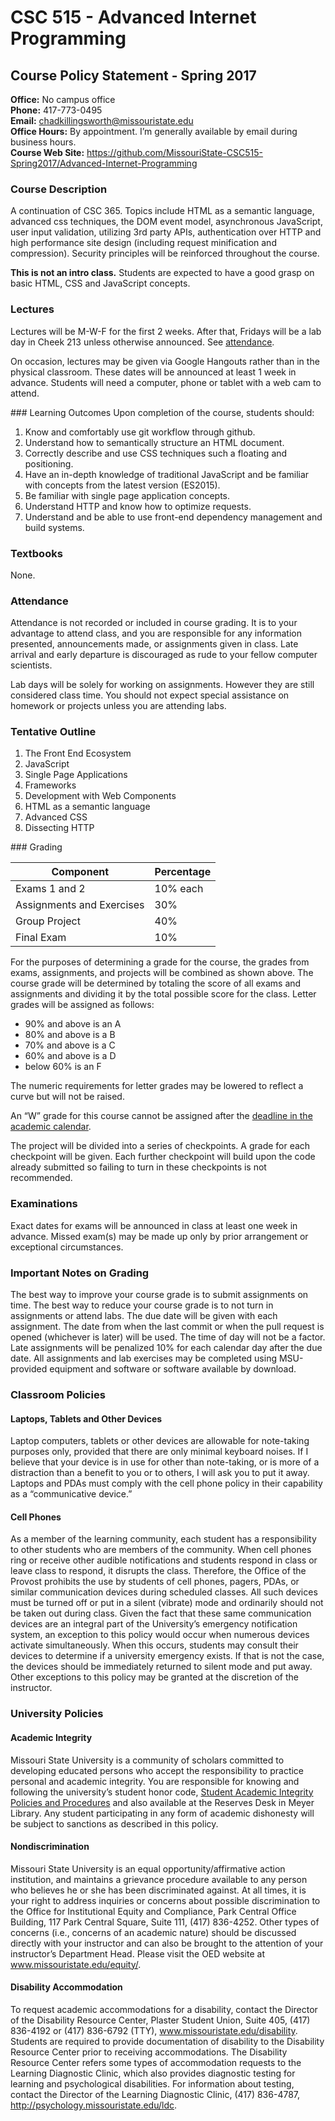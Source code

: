 # CSC 515 - Advanced Internet Programming
## Course Policy Statement - Spring 2017

**Office:** No campus office  
**Phone:** 417-773-0495  
**Email:** chadkillingsworth@missouristate.edu  
**Office Hours:** By appointment. I’m generally available by email during business hours.  
**Course Web Site:** https://github.com/MissouriState-CSC515-Spring2017/Advanced-Internet-Programming

### Course Description
A continuation of CSC 365. Topics include HTML as a semantic language, advanced css techniques, the DOM event model, asynchronous JavaScript, user input validation, utilizing 3rd party APIs, authentication over HTTP and high performance site design (including request minification and compression). Security principles will be reinforced throughout the course.

**This is not an intro class.**
Students are expected to have a good grasp on basic HTML, CSS and JavaScript concepts.

### Lectures
Lectures will be M-W-F for the first 2 weeks. After that, Fridays will be a lab day
in Cheek 213 unless otherwise announced. See [attendance](#Attendance).

On occasion, lectures may be given via Google Hangouts rather than in the
physical classroom. These dates will be announced at least 1 week in advance.
Students will need a computer, phone or tablet with a web cam to attend.

<div style="page-break-after:always;"></div>
### Learning Outcomes
Upon completion of the course, students should:

 1. Know and comfortably use git workflow through github.
 2. Understand how to semantically structure an HTML document.
 3. Correctly describe and use CSS techniques such a floating and positioning.
 4. Have an in-depth knowledge of traditional JavaScript and be familiar with
    concepts from the latest version (ES2015).
 5. Be familiar with single page application concepts.
 6. Understand HTTP and know how to optimize requests.
 7. Understand and be able to use front-end dependency management and build systems.

### Textbooks
None.

### Attendance
Attendance is not recorded or included in course grading. It is to your advantage to attend class, and you are responsible for any information presented, announcements made, or assignments given in class. Late arrival and early departure is discouraged as rude to your fellow computer scientists.

Lab days will be solely for working on assignments. However they are still considered class time. You should not expect
special assistance on homework or projects unless you are attending labs.

### Tentative Outline

 1. The Front End Ecosystem
 2. JavaScript
 3. Single Page Applications
 4. Frameworks
 5. Development with Web Components
 6. HTML as a semantic language
 7. Advanced CSS
 8. Dissecting HTTP

<div style="page-break-after:always;"></div>
### Grading

Component                  | Percentage
-------------------------- | -------------------
Exams 1 and 2              |            10% each
Assignments and Exercises  |                 30%
Group Project              |                 40%
Final Exam                 |                 10%

For the purposes of determining a grade for the course, the grades from exams, assignments, and projects will be combined as shown above. The course grade will be determined by totaling the score of all exams and assignments and dividing it by the total possible score for the class. Letter grades will be assigned as follows:

 * 90% and above is an A
 * 80% and above is a B
 * 70% and above is a C
 * 60% and above is a D
 * below 60% is an F

The numeric requirements for letter grades may be lowered to reflect a curve but will not be raised.

An “W” grade for this course cannot be assigned after the [deadline in the academic calendar](http://calendar.missouristate.edu/event/91736/174100).

The project will be divided into a series of checkpoints. A grade for each checkpoint will be given.
Each further checkpoint will build upon the code already submitted so failing to turn in these checkpoints
is not recommended.

### Examinations
Exact dates for exams will be announced in class at least one week in advance. Missed exam(s) may be made up only by prior arrangement or exceptional circumstances.

### Important Notes on Grading
The best way to improve your course grade is to submit assignments on time.
The best way to reduce your course grade is to not turn in assignments or attend labs.
The due date will be given with each assignment. The date from when the last commit or when the pull
request is opened (whichever is later) will be used. The time of day will not be a factor.
Late assignments will be penalized 10% for each calendar day after the due date.
All assignments and lab exercises may be completed using MSU-provided equipment and software or software available by download.

### Classroom Policies
#### Laptops, Tablets and Other Devices
Laptop computers, tablets or other devices are allowable for note-taking purposes only, provided that there are only minimal keyboard noises. If I believe that your device is in use for other than note-taking, or is more of a distraction than a benefit to you or to others, I will ask you to put it away. Laptops and PDAs must comply with the cell phone policy in their capability as a “communicative device.”

#### Cell Phones
As a member of the learning community, each student has a responsibility to other students
who are members of the community. When cell phones ring or receive other audible notifications and students respond in class or leave class to respond, it disrupts the class. Therefore, the Office of the Provost prohibits the use by students of cell phones, pagers, PDAs, or similar communication devices during scheduled classes. All such devices must be turned off or put in a silent (vibrate) mode and ordinarily should not be taken out during class. Given the fact that these same communication devices are an integral part of the University’s emergency notification system, an exception to this policy would occur when numerous devices activate simultaneously. When this occurs, students may consult their devices to determine if a university emergency exists. If that is not the case, the devices should be immediately returned to silent mode and put away. Other exceptions to this policy may be granted at the discretion of the instructor.

### University Policies
#### Academic Integrity
Missouri State University is a community of scholars committed to developing educated persons who accept the responsibility to practice personal and academic integrity. You are responsible for knowing and following the university’s student honor code, [Student Academic Integrity Policies and Procedures](http://www.missouristate.edu/policy/Op3_01_AcademicIntegrityStudents.htm) and also available at the Reserves Desk in Meyer Library. Any student participating in any form of academic dishonesty will be subject to sanctions as described in this policy.

#### Nondiscrimination
Missouri State University is an equal opportunity/affirmative action institution, and maintains a grievance procedure available to any person who believes he or she has been discriminated against. At all times, it is your right to address inquiries or concerns about possible discrimination to the Office for Institutional Equity and Compliance, Park Central Office Building, 117 Park Central Square, Suite 111, (417) 836-4252. Other types of concerns (i.e., concerns of an academic nature) should be discussed directly with your instructor and can also be brought to the attention of your instructor’s Department Head. Please visit the OED website at www.missouristate.edu/equity/.

#### Disability Accommodation
To request academic accommodations for a disability, contact the Director of the Disability Resource Center, Plaster Student Union, Suite 405, (417) 836-4192 or (417) 836-6792 (TTY), www.missouristate.edu/disability. Students are required to provide documentation of disability to the Disability Resource Center prior to receiving accommodations. The Disability Resource Center refers some types of accommodation requests to the Learning Diagnostic Clinic, which also provides diagnostic testing for learning and psychological disabilities. For information about testing, contact the Director of the Learning Diagnostic Clinic, (417) 836-4787, http://psychology.missouristate.edu/ldc.
